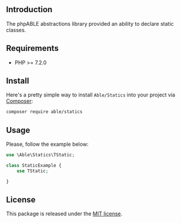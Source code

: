 ## Introduction
The phpABLE abstractions library provided an ability to declare static classes. 

## Requirements
* PHP >= 7.2.0

## Install
Here's a pretty simple way to install ```Able/Statics``` into your project via [Composer](http://getcomposer.org):

```bash
composer require able/statics
```

## Usage
Please, follow the example below:    

```php
use \Able\Statics\TStatic;

class StaticExample {
    use TStatic;

}
```

## License
This package is released under the [MIT license](https://github.com/phpable/statics/blob/master/LICENSE).
